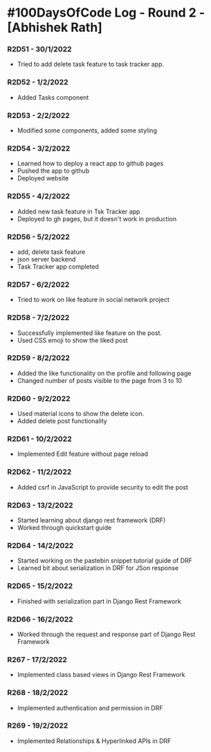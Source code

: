 # #100DaysOfCode Log - Round 2 - [Abhishek Rath]


### R2D51 - 30/1/2022
- Tried to add delete task feature to task tracker app.

### R2D52 - 1/2/2022
- Added Tasks component

### R2D53 - 2/2/2022
- Modified some components, added some styling

### R2D54 - 3/2/2022
- Learned how to deploy a react app to github pages
- Pushed the app to github
- Deployed website

### R2D55 - 4/2/2022
- Added new task feature in Tsk Tracker app
- Deployed to gh pages, but it doesn't work in production

### R2D56 - 5/2/2022
- add, delete task feature
- json server backend
- Task Tracker app completed

### R2D57 - 6/2/2022
- Tried to work on like feature in social network project

### R2D58 - 7/2/2022
- Successfully implemented like feature on the post.
- Used CSS emoji to show the liked post

### R2D59 - 8/2/2022
- Added the like functionality on the profile and following page
- Changed number of posts visible to the page from 3 to 10

### R2D60 - 9/2/2022
- Used material icons to show the delete icon.
- Added delete post functionality

### R2D61 - 10/2/2022
- Implemented Edit feature without page reload

### R2D62 - 11/2/2022
- Added csrf in JavaScript to provide security to edit the post

### R2D63 - 13/2/2022
- Started learning about django rest framework (DRF)
- Worked through quickstart guide

### R2D64 - 14/2/2022
- Started working on the pastebin snippet tutorial guide of DRF
- Learned bit about serialization in DRF for JSon response

### R2D65 - 15/2/2022
- Finished with serialization part in Django Rest Framework

### R2D66 - 16/2/2022
- Worked through the request and response part of Django Rest Framework

### R267 - 17/2/2022
- Implemented class based views in Django Rest Framework

### R268 - 18/2/2022
- Implemented authentication and permission in DRF

### R269 - 19/2/2022
- Implemented Relationships & Hyperlinked APIs in DRF
